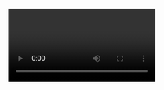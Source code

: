 <video>src="https://link.jscdn.cn/sharepoint/aHR0cHM6Ly9jYXRoZWRyYWxzY2hvb2xpbG9yZy1teS5zaGFyZXBvaW50LmNvbS86djovZy9wZXJzb25hbC96MTk0NDBfMzY1aV90ZWFtL0VhRW93UVNEOEFGTmo3N2NuYjZ5ZVVJQlpVXzd6TllYVjVNbzFXUHZJNDBxUFE_ZT0xVjN6Wko.mp4"</video>
